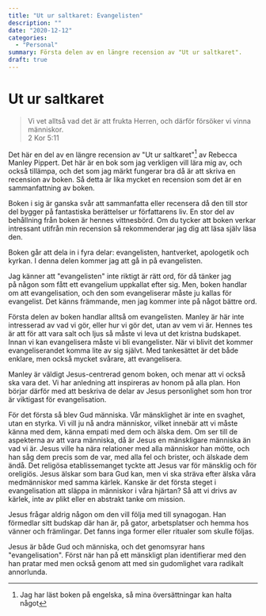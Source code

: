 ```yaml
---
title: "Ut ur saltkaret: Evangelisten"
description: ""
date: "2020-12-12"
categories:
  - "Personal"
summary: Första delen av en längre recension av "Ut ur saltkaret".
draft: true
---
```


# Ut ur saltkaret

> Vi vet alltså vad det är att frukta Herren, och därför försöker vi vinna människor.  
> 2 Kor 5:11

Det här en del av en längre recension av "Ut ur saltkaret"[^1] av Rebecca Manley Pippert. Det här är en bok som jag verkligen vill lära mig av, och också tillämpa, och det som jag märkt fungerar bra då är att skriva en recension av boken. Så detta är lika mycket en recension som det är en sammanfattning av boken.

Boken i sig är ganska svår att sammanfatta eller recensera då den till stor del bygger på fantastiska berättelser ur författarens liv. En stor del av behållning från boken är hennes vittnesbörd. Om du tycker att boken verkar intressant utifrån min recension så rekommenderar jag dig att läsa själv läsa den.

Boken går att dela in i fyra delar: evangelisten, hantverket, apologetik och kyrkan. I denna delen kommer jag att gå in på evangelisten.

Jag känner att "evangelisten" inte riktigt är rätt ord, för då tänker jag på någon som fått ett evangelium uppkallat efter sig. Men, boken handlar om att evangelisation, och den som evangeliserar måste ju kallas för evangelist. Det känns främmande, men jag kommer inte på något bättre ord.

Första delen av boken handlar alltså om evangelisten. Manley är här inte intresserad av vad vi gör, eller hur vi gör det, utan av vem vi är. Hennes tes är att för att vara salt och ljus så måste vi leva ut det kristna budskapet. Innan vi kan evangelisera måste vi bli evangelister. När vi blivit det kommer evangeliserandet komma lite av sig självt. Med tankesättet är det både enklare, men också mycket svårare, att evangelisera.

Manley är väldigt Jesus-centrerad genom boken, och menar att vi också ska vara det. Vi har anledning att inspireras av honom på alla plan. Hon börjar därför med att beskriva de delar av Jesus personlighet som hon tror är viktigast för evangelisation.

För det första så blev Gud människa. Vår mänsklighet är inte en svaghet, utan en styrka. Vi vill ju nå andra människor, vilket innebär att vi måste känna med dem, känna empati med dem och älska dem. Om ser till de aspekterna av att vara människa, då är Jesus en mänskligare människa än vad vi är. Jesus ville ha nära relationer med alla människor han mötte, och han såg dem precis som de var, med alla fel och brister, och älskade dem ändå. Det religösa etablissemanget tyckte att Jesus var för mänsklig och för oreligiös. Jesus älskar som bara Gud kan, men vi ska sträva efter älska våra medmänniskor med samma kärlek. Kanske är det första steget i evangelisation att släppa in människor i våra hjärtan? Så att vi drivs av kärlek, inte av plikt eller en abstrakt tanke om mission.

Jesus frågar aldrig någon om den vill följa med till synagogan. Han förmedlar sitt budskap där han är, på gator, arbetsplatser och hemma hos vänner och främlingar. Det fanns inga former eller ritualer som skulle följas.

Jesus är både Gud och människa, och det genomsyrar hans "evangelisation". Först när han på ett mänskligt plan identifierar med den han pratar med men också genom att med sin gudomlighet vara radikalt annorlunda.

[^1]: Jag har läst boken på engelska, så mina översättningar kan halta något
